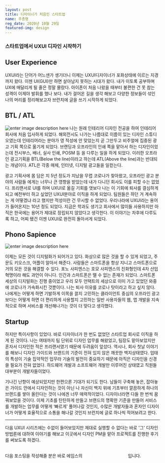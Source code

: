 ```yaml
---
layout: post
title: 디자이너가 처음인 스타트업 
name: 주총명
reg_date: 2020년 10월 29일
featured-img: design
---
```


### 스타트업에서 UXUI 디자인 시작하기

## User Experience
UXUI라는 단어가 어느샌가 생기더니 이제는 UXUI디자이너가 포화상태에 이르는 지경까지 왔다. 이젠 UI(GUI)만 하면 살아남지 못하는 시대가 왔다. 내가 이토록 공부하며 UX에 매달리게 될 줄은 정말 몰랐다. 아이폰이 처음 나왔을 때부터 불편한 건 못 참는 성격이 이제야 발휘를 했나 보다. 내가 걸어온 길을 생각 해보고 다양한 정보들이 섞인 나의 머리를 정리해보고자 브런치에 글을 쓰기 시작하게 되었다.


## BTL / ATL
![enter image description here](https://www.advelgroup.com/assets/uploads/cms/main/ATL--BTL.jpg)
나는 원래 인테리어 디자인 전공을 하여 인테리어 회사에 처음 입사하게 되었다. 해외전시도 나가는 나름대로 이름이 있는 디자인 스튜디오였는데 인테리어라는 분야가 영 적성에 안 맞았는지 곧 그만두고 비주얼에 집중된 광고 기획 쪽으로 옮기게 되었다. 브랜딩과 오프라인의 인쇄 쪽을 맡아서 하는 디자인이었는데 전시부스, 배너, 실사 인쇄, POSM 등 을 다루는 일을 하게 되었다. 이러한 오프라인 광고기획을 BTL(Below the line)이라고 하는데 ATL(Above the line)과는 반대되는 개념이다. ATL은 각종 매체, 인터넷, 디지털 광고들을 일컫는다.

광고 기획사에 몸 담은 지 5년 정도가 지났을 무렵 코로나가 찾아왔고, 오프라인 광고 분야의 사람들 에게는 너무나 큰 영향을 받았는데 내가 다니던 회사도 이를 피할 수는 없었다. 프리랜서로 UI를 하며 UXUI로 옮길 기회를 엿보다 나는 이 기회에 퇴사를 결심하게 되고 예전부터 하고 싶었던 UXUI분야로 이직을 하게 되었다. 팀원들은 하던 거 계속하는 게 어떻겠냐 라고 했지만 적성이란 건 무시할 수 없었다. 우리나라에 UXUI라는 용어가 들어온지는 10년 정도 되었다. 지금은 학과도 생기고 회사에서 많이들 사용하지만 아직은 한국에는 용어가 제대로 정립되지 않았다고 생각한다. 이 이야기는 차후에 다루도록 하고, 어찌 됐건 이젠 UXUI로 완전히 돌아서게 되었다.


## Phono Sapience
![enter image description here](http://journal.kiso.or.kr/wp-content/uploads/2015/06/%ED%8F%AC%EB%85%B8%EC%82%AC%ED%94%BC%EC%97%94%EC%8A%A4_%EC%9D%B4%EB%AF%B8%EC%A7%80.jpg)

이제는 모든 것이 디지털화가 되어가고 있다. 화상으로 많은 것을 할 수 있게 되었고, 주문도 키오스크, 어플이 알아서 해준다. 사람들은 스마트폰을 항상 지니고 스마트폰으로 거의 모든 것을 해결할 수 있다. 포노 사피엔스는 호모 사피엔스의 진화형인데 4차 산업혁명이라 해도 과언이 아니다. 인간과 스마트폰은 뗄 수 없는 존재가 되었다. 스마트폰 세상의 디지털화는 진행 중이었고 우리 모두 언택트의 세상으로 이미 가고 있었던 와중에 코로나가 가속화시킨 것뿐이다. 나는 퇴사 이유를 코로나 탓이라고 하고 싶지 않다. 나에게는 어떻게 하면 기발하게 이목을 끌지 고민하는 클라이언트 중심의 오프라인 광고보다는 어떻게 하면 더 편리하게 사용할지 고민하는 일반 사용자들의 웹, 앱 개발을 지속적으로 하며 서비스를 개선해나가는 것이 더 맞다고 생각했다.


## Startup
하지만 특이사항이 있었다. 바로 디자이너가 한 번도 없었던 스타트업 회사로 이직을 하게 된 것이다. 나는 여태까지 팀 단위로 디자인 업무를 해왔었고, 팀장도 맡아보았지만 혼자서 디자인한 적은 프리랜서였기 때문에 두려움이 앞섰다. 역시나, 회사 첫날 이야기를 해보니 디자인 가이드와 브랜드의 기준이 전혀 있지 않은 깨끗한 백지상태였다. 업태의 특성이 기술 집약적인 업무라 기술의 발전이 중요하기 때문에 아직은 디자인을 신경 쓸 필요가 전혀 없었다. 하드웨어 개발과 소프트웨어 개발만 이루어진 상태였고 직원들 대부분이 개발자들이었다.

기나긴 난항이 예상되었지만 한편으론 기대가 되기도 한다. 남들이 구축해 놓은, 잡아놓은 가이드 안에서 디자인하는 것이 아닌 나 자신이 백지 위에 기초부터 깔끔하게 하나의 브랜드를 쌓아 올린다는 것이 나에겐 너무 매력적이었다. 디자이너라면 다들 한 번씩 꿈꿔보았을 것이다. 이제 기초를 탄탄하게 만들고 브랜드의 명확한 기준을 만들어 서비스를 개발하는 업무를 어떻게 ‘빠르게’ 풀어나갈 것인지, 수많은 개발자들과 혼자인 디자이너가 어떻게 효율적으로 소통을 해나갈 것인지 브런치에 글로 하나씩 적어보려고 한다.

---

다음 UXUI 시리즈에는 수없이 들어보았지만 제대로 실행할 수 없다는 바로 '그' 디자인 방법론에 대하여 이야기를 해보고 이곳에서 디자인 PM을 맡아 프로젝트를 진행한 후기를 써보도록 하겠다.
  
<br>    
다음 포스팅을 작성해줄 분은 바로 에임스의 <font color='#FFFFFF'> 저의 짝궁 윤시현 연구원 </font>입니다.
